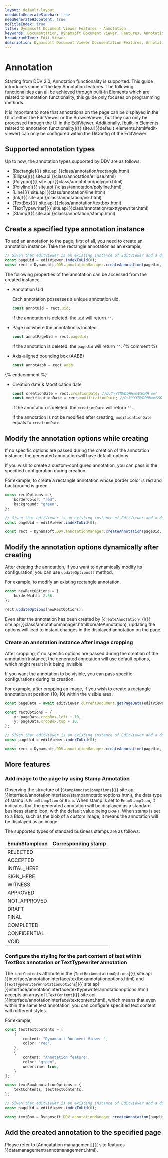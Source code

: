 ```yaml
---
layout: default-layout
needAutoGenerateSidebar: true
needGenerateH3Content: true
noTitleIndex: true
title: Dynamsoft Document Viewer Features - Annotation
keywords: Documentation, Dynamsoft Document Viewer, Features, Annotation
breadcrumbText: Edit Viewer
description: Dynamsoft Document Viewer Documentation Features, Annotation
---
```


# Annotation

Starting from DDV 2.0, Annotation functionality is supported. This guide introduces some of the key Annotation features. The following functionalities can all be achieved through bulit-in Elements which are related to annotation functionality, this guide only focuses on programming methods.

It is important to note that annotations on the page can be displayed in the UI of either the EditViewer or the BrowseViewer, but they can only be processed through the UI in the EditViewer. Additionally, [built-in Elements related to annotation functionality]({{ site.ui }}default_elements.html#edit-viewer) can only be configured within the UiConfig of the EditViewer.

## Supported annotation types

Up to now, the annotation types supported by DDV are as follows:

- [Rectangle]({{ site.api }}class/annotation/rectangle.html)
- [Ellipse]({{ site.api }}class/annotation/ellipse.html)
- [Polygon]({{ site.api }}class/annotation/polygon.html)
- [Polyline]({{ site.api }}class/annotation/polyline.html)
- [Line]({{ site.api }}class/annotation/line.html)
- [Ink]({{ site.api }}class/annotation/ink.html)
- [TextBox]({{ site.api }}class/annotation/textbox.html)
- [TextTypewriter]({{ site.api }}class/annotation/texttypewriter.html)
- [Stamp]({{ site.api }}class/annotation/stamp.html)

## Create a specified type annotation instance

To add an annotation to the page, first of all, you need to create an annotation instance. Take the rectangle annotation as an example,

```typescript
// Given that editViewer is an existing instance of EditViewer and a document is currently open.
const pageUid = editViewer.indexToUid(0);
const rect = Dynamsoft.DDV.annotationManager.createAnnotation(pageUid, "rectangle"); // Create a default Rectangle annotation instance.
```

The following properties of the annotation can be accessed from the created instance.

- Annotation Uid
    
    Each annotation possesses a unique annotation uid. 
    
    ```typescript
    const annotUid = rect.uid;
    ```

    if the annotation is deleted. the `uid` will return `''`.

- Page uid where the annotation is located

    ```typescript
    const annotPageUid = rect.pageUid;
    ```

    if the annotation is deleted. the `pageUid` will return `''`.
{% comment %}

- Axis-aligned bounding box (AABB)

    ```typescript
    const annotAabb = rect.aabb;
    ```
{% endcomment %}

- Creation date & Modification date

    ```typescript
    const creationDate = rect.creationDate; //D:YYYYMMDDHHmmSSOHH'mm'
    const modificationDate = rect.modificationDate; //D:YYYYMMDDHHmmSSOHH'mm'
    ```

    if the annotation is deleted. the `creationDate` will return `''`.

    If the annotation is not be modified after creating, `modificationDate` equals to `creationDate`.

## Modify the annotation options while creating

If no specific options are passed during the creation of the annotation instance, the generated annotation will have default options.

If you wish to create a custom-configured annotation, you can pass in the specified configuration during creation.

For example, to create a rectangle annotation whose border color is red and background is green.

```typescript
const rectOptions = {
    borderColor: "red",
    background: "green",
};

// Given that editViewer is an existing instance of EditViewer and a document is currently open.
const pageUid = editViewer.indexToUid(0);

const rect = Dynamsoft.DDV.annotationManager.createAnnotation(pageUid, "rectangle", rectOptions);
```

## Modify the annotation options dynamically after creating

After creating the annotation, if you want to dynamically modify its configuration, you can use `updateOptions()` method.

For example, to modify an existing rectangle annotation. 

```typescript
const newRectOptions = {
    borderWidth: 2.66,
};

rect.updateOptions(newRectOptions);
```

Even after the annotation has been created by [`createAnnotation()`]({{ site.api }}class/annotationmanager.html#createAnnotation), updating the options will lead to instant changes in the displayed annotation on the page.

### Create an annotation instance after image cropping

After cropping, if no specific options are passed during the creation of the annotation instance, the generated annotation will use default options, which might result in it being invisible.

If you want the annotation to be visible, you can pass specific configurations during its creation.

For example, after cropping an image, if you wish to create a rectangle annotation at position (10, 10) within the visible area.

```typescript
const pageData = await editViewer.currentDocument.getPageData(editViewer.getCurrentPageUid());

const rectOptions = {
    x: pageData.cropBox.left + 10,
    y: pageData.cropBox.top + 10,
};

// Given that editViewer is an existing instance of EditViewer and a document is currently open.
const pageUid = editViewer.indexToUid(0);

const rect = Dynamsoft.DDV.annotationManager.createAnnotation(pageUid, "rectangle", rectOptions);
```

## More features

### Add image to the page by using Stamp Annotation

Observing the structure of [`StampAnnotationOptions`]({{ site.api }}interface/annotationinterface/stampannotationoptions.html), the data type of stamp is `EnumStampIcon` or `Blob`. When stamp is set to `EnumStampIcon`, it indicates that the generated annotation will be displayed as a standard business stamp icon, with the default value being `DRAFT`. When stamp is set to a Blob, such as the blob of a custom image, it means the annotation will be displayed as an image.


The supported types of standard business stamps are as follows:

| EnumStampIcon | Corresponding stamp |
| ------------- | ------------------- |
| REJECTED      |                     |
| ACCEPTED      |                     |
| INITAL_HERE   |                     |
| SIGN_HERE     |                     |
| WITNESS       |                     |
| APPROVED      |                     |
| NOT_APPROVED  |                     |
| DRAFT         |                     |
| FINAL         |                     |
| COMPLETED     |                     |
| CONFIDENTIAL  |                     |
| VOID          |                     |


### Configure the styling for the part content of text within TextBox annotation or TextTypewriter annotation

The `textContents` attribute in the [`TextBoxAnnotationOptions`]({{ site.api }}interface/annotationinterface/textboxannotationoptions.html) and [`TextTypewriterAnnotationOptions`]({{ site.api }}interface/annotationinterface/texttypewriterannotationoptions.html) accepts an array of [`TextContent`]({{ site.api }}interface/annotationinterface/textcontent.html), which means that even within the same text annotation, you can configure specified text content with different styles.

For example,

```typescript
const testTextContents = [
    {
        content: "Dynamsoft Document Viewer ",
        color: "red",
    },
    {
        content: "Annotation feature",
        color: "green",
        underline: true,
    }
];

const textBoxAnnotationOptions = {
    textContents: testTextContents,
};

// Given that editViewer is an existing instance of EditViewer and a document is currently open.
const pageUid = editViewer.indexToUid(0);

const textBox = Dynamsoft.DDV.annotationManager.createAnnotation(pageUid, "textBox", textBoxAnnotationOptions);
```

## Add the created annotation to the specified page

Please refer to [Annoatation management]({{ site.features }}datamanagement/annotmanagement.html).